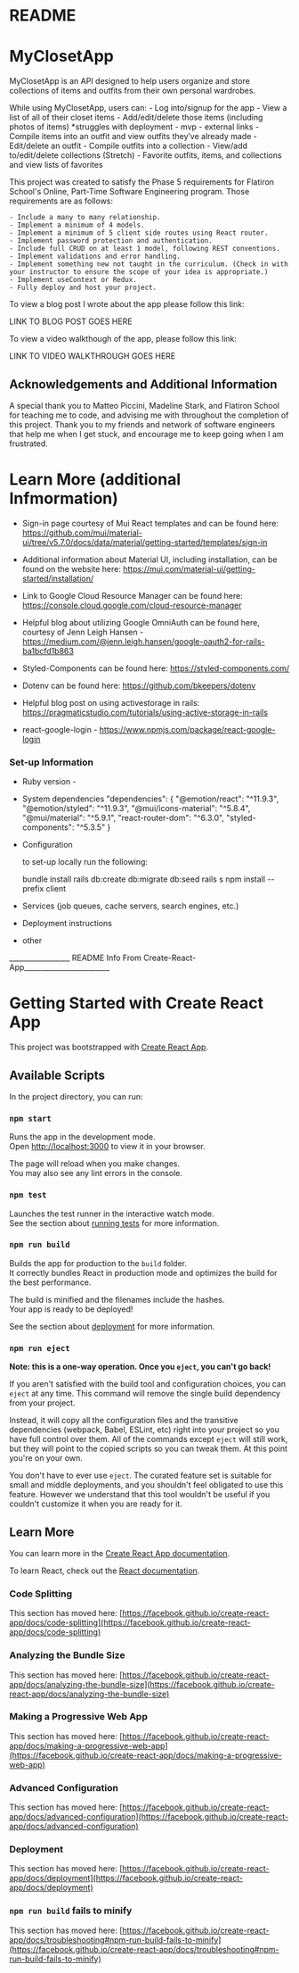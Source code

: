 # README

# MyClosetApp 

MyClosetApp is an API designed to help users organize and store collections of items and outfits from their own personal wardrobes. 

While using MyClosetApp, users can: 
    - Log into/signup for the app
    - View a list of all of their closet items
    - Add/edit/delete those items (including photos of items) *struggles with deployment - mvp - external links 
    - Compile items into an outfit and view outfits they’ve already made 
    - Edit/delete an outfit 
    - Compile outfits into a collection
    - View/add to/edit/delete collections
    (Stretch) - Favorite outfits, items, and collections and view lists of favorites 

This project was created to satisfy the Phase 5 requirements for Flatiron School's Online, Part-Time Software Engineering program. Those requirements are as follows: 

    - Include a many to many relationship.
    - Implement a minimum of 4 models.
    - Implement a minimum of 5 client side routes using React router.
    - Implement password protection and authentication.
    - Include full CRUD on at least 1 model, following REST conventions.
    - Implement validations and error handling.
    - Implement something new not taught in the curriculum. (Check in with your instructor to ensure the scope of your idea is appropriate.)
    - Implement useContext or Redux.
    - Fully deploy and host your project.

To view a blog post I wrote about the app please follow this link: 

LINK TO BLOG POST GOES HERE 

To view a video walkthough of the app, please follow this link: 

LINK TO VIDEO WALKTHROUGH GOES HERE 

## Acknowledgements and Additional Information 

A special thank you to Matteo Piccini, Madeline Stark, and Flatiron School for teaching me to code, and advising me with throughout the completion of this project. Thank you to my friends and network of software engineers that help me when I get stuck, and encourage me to keep going when I am frustrated.  

# Learn More (additional Infmormation)

* Sign-in page courtesy of Mui React templates and can be found here: https://github.com/mui/material-ui/tree/v5.7.0/docs/data/material/getting-started/templates/sign-in 

* Additional information about Material UI, including installation, can be found on the website here: 
https://mui.com/material-ui/getting-started/installation/ 

* Link to Google Cloud Resource Manager can be found here: 
https://console.cloud.google.com/cloud-resource-manager 

* Helpful blog about utilizing Google OmniAuth can be found here, courtesy of Jenn Leigh Hansen - https://medium.com/@jenn.leigh.hansen/google-oauth2-for-rails-ba1bcfd1b863

* Styled-Components can be found here: 
https://styled-components.com/ 

* Dotenv can be found here: 
https://github.com/bkeepers/dotenv 

*  Helpful blog post on using activestorage in rails: 
https://pragmaticstudio.com/tutorials/using-active-storage-in-rails 

* react-google-login - https://www.npmjs.com/package/react-google-login 


### Set-up Information 

* Ruby version - 

* System dependencies
    "dependencies": {
        "@emotion/react": "^11.9.3",
        "@emotion/styled": "^11.9.3",
        "@mui/icons-material": "^5.8.4",
        "@mui/material": "^5.9.1",
        "react-router-dom": "^6.3.0",
        "styled-components": "^5.3.5"
  }

* Configuration

    to set-up locally run the following: 
    
    bundle install
    rails db:create db:migrate db:seed
    rails s 
    npm install --prefix client

<!-- * Database creation

* Database initialization

* How to run the test suite -->

* Services (job queues, cache servers, search engines, etc.)

* Deployment instructions

* other 

_________________ README Info From Create-React-App________________________
# Getting Started with Create React App

This project was bootstrapped with [Create React App](https://github.com/facebook/create-react-app).

## Available Scripts

In the project directory, you can run:

### `npm start`

Runs the app in the development mode.\
Open [http://localhost:3000](http://localhost:3000) to view it in your browser.

The page will reload when you make changes.\
You may also see any lint errors in the console.

### `npm test`

Launches the test runner in the interactive watch mode.\
See the section about [running tests](https://facebook.github.io/create-react-app/docs/running-tests) for more information.

### `npm run build`

Builds the app for production to the `build` folder.\
It correctly bundles React in production mode and optimizes the build for the best performance.

The build is minified and the filenames include the hashes.\
Your app is ready to be deployed!

See the section about [deployment](https://facebook.github.io/create-react-app/docs/deployment) for more information.

### `npm run eject`

**Note: this is a one-way operation. Once you `eject`, you can't go back!**

If you aren't satisfied with the build tool and configuration choices, you can `eject` at any time. This command will remove the single build dependency from your project.

Instead, it will copy all the configuration files and the transitive dependencies (webpack, Babel, ESLint, etc) right into your project so you have full control over them. All of the commands except `eject` will still work, but they will point to the copied scripts so you can tweak them. At this point you're on your own.

You don't have to ever use `eject`. The curated feature set is suitable for small and middle deployments, and you shouldn't feel obligated to use this feature. However we understand that this tool wouldn't be useful if you couldn't customize it when you are ready for it.

## Learn More

You can learn more in the [Create React App documentation](https://facebook.github.io/create-react-app/docs/getting-started).

To learn React, check out the [React documentation](https://reactjs.org/).

### Code Splitting

This section has moved here: [https://facebook.github.io/create-react-app/docs/code-splitting](https://facebook.github.io/create-react-app/docs/code-splitting)

### Analyzing the Bundle Size

This section has moved here: [https://facebook.github.io/create-react-app/docs/analyzing-the-bundle-size](https://facebook.github.io/create-react-app/docs/analyzing-the-bundle-size)

### Making a Progressive Web App

This section has moved here: [https://facebook.github.io/create-react-app/docs/making-a-progressive-web-app](https://facebook.github.io/create-react-app/docs/making-a-progressive-web-app)

### Advanced Configuration

This section has moved here: [https://facebook.github.io/create-react-app/docs/advanced-configuration](https://facebook.github.io/create-react-app/docs/advanced-configuration)

### Deployment

This section has moved here: [https://facebook.github.io/create-react-app/docs/deployment](https://facebook.github.io/create-react-app/docs/deployment)

### `npm run build` fails to minify

This section has moved here: [https://facebook.github.io/create-react-app/docs/troubleshooting#npm-run-build-fails-to-minify](https://facebook.github.io/create-react-app/docs/troubleshooting#npm-run-build-fails-to-minify)
